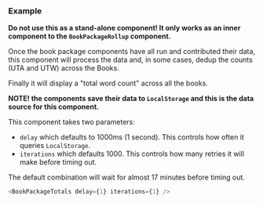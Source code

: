 
### Example

**Do not use this as a stand-alone component! It only works as an inner component to the `BookPackageRollup` component.**

Once the book package components have all run and contributed their data, this component
will process the data and, in some cases, dedup the
counts (UTA and UTW) across the Books.

Finally it will display a "total word count" across all the books.

**NOTE! the components save their data to `LocalStorage` and this is the data source for this component.**

This component takes two parameters:

- `delay` which defaults to 1000ms (1 second). This controls how often it queries `LocalStorage`.
- `iterations` which defaults 1000. This controls how many retries it will make before timing out.

The default combination will wait for almost 17 minutes before timing out.

```js
<BookPackageTotals delay={1} iterations={1} />
```


